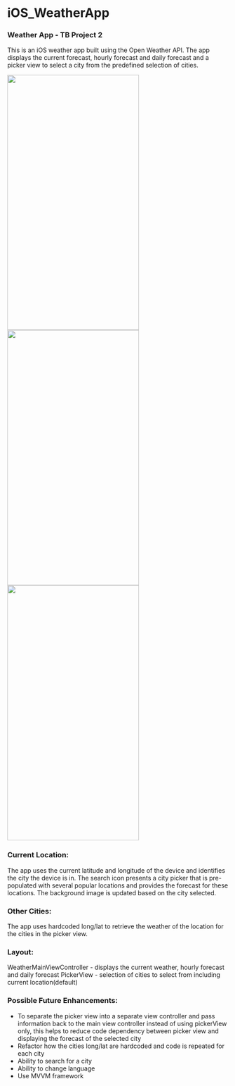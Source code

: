 # iOS_WeatherApp

### Weather App - TB Project 2
This is an iOS weather app built using the Open Weather API. The app displays the current forecast, hourly forecast and daily forecast and a picker view to select a city from the predefined selection of cities.

<img src="https://user-images.githubusercontent.com/26723281/217882166-3d7f16ed-759c-41e8-8a5f-347bfbe0ad1d.gif" width="300" height="580">  <img src="https://user-images.githubusercontent.com/26723281/217882329-12c731d5-51f8-4bb6-9cd1-bd0b4fd67bbe.png" width="300" height="580">  <img src="https://user-images.githubusercontent.com/26723281/217882345-f0d99997-b6a6-424d-8167-ce33caae0cfd.png" width="300" height="580">




### Current Location: 
The app uses the current latitude and longitude of the device and identifies the city the device is in. The search icon presents a city picker that is pre-populated with several popular locations and provides the forecast for these locations. The background image is updated based on the city selected.

### Other Cities:
The app uses hardcoded long/lat to retrieve the weather of the location for the cities in the picker view.

### Layout: 
WeatherMainViewController - displays the current weather, hourly forecast and daily forecast
PickerView - selection of cities to select from including current location(default)

### Possible Future Enhancements:
- To separate the picker view into a separate view controller and pass information back to the main view controller instead of using pickerView only, this helps to reduce code dependency between picker view and displaying the forecast of the selected city
- Refactor how the cities long/lat are hardcoded and code is repeated for each city
- Ability to search for a city
- Ability to change language
- Use MVVM framework


